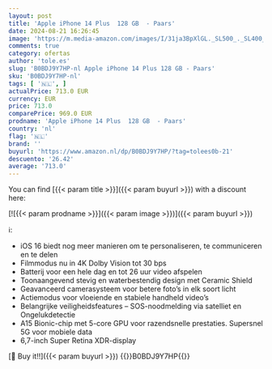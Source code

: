 ```yaml
---
layout: post
title: 'Apple iPhone 14 Plus  128 GB  - Paars'
date: 2024-08-21 16:26:45
image: 'https://m.media-amazon.com/images/I/31ja3BpXlGL._SL500_._SL400_.jpg'
comments: true
category: ofertas
author: 'tole.es'
slug: 'B0BDJ9Y7HP-nl Apple iPhone 14 Plus 128 GB - Paars'
sku: 'B0BDJ9Y7HP-nl'
tags: [ '🇳🇱', ]
actualPrice: 713.0 EUR
currency: EUR
price: 713.0
comparePrice: 969.0 EUR
prodname: 'Apple iPhone 14 Plus  128 GB  - Paars'
country: 'nl'
flag: '🇳🇱'
brand: ''
buyurl: 'https://www.amazon.nl/dp/B0BDJ9Y7HP/?tag=tolees0b-21'
descuento: '26.42'
average: '713.0'
---
```


You can find [{{< param title >}}]({{< param buyurl >}}) with a discount here:

[![{{< param prodname >}}]({{< param image >}})]({{< param buyurl >}})

ℹ️:

- iOS 16 biedt nog meer manieren om te personaliseren, te communiceren en te delen
- Filmmodus nu in 4K Dolby Vision tot 30 bps
- Batterij voor een hele dag en tot 26 uur video afspelen
- Toonaangevend stevig en waterbestendig design met Ceramic Shield
- Geavanceerd camerasysteem voor betere foto’s in elk soort licht
- Actiemodus voor vloeiende en stabiele handheld video’s
- Belangrijke veiligheidsfeatures – SOS-noodmelding via satelliet en Ongelukdetectie
- A15 Bionic-chip met 5-core GPU voor razendsnelle prestaties. Supersnel 5G voor mobiele data
- 6,7-inch Super Retina XDR-display

[🛒 Buy it!!]({{< param buyurl >}})
{{<world>}}B0BDJ9Y7HP{{</world>}}
